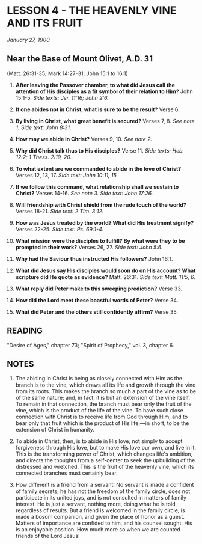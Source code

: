 # LESSON 4 - THE HEAVENLY VINE AND ITS FRUIT
*January 27, 1900*

## Near the Base of Mount Olivet, A.D. 31
(Matt. 26:31-35; Mark 14:27-31; John 15:1 to 16:1)

1. **After leaving the Passover chamber, to what did Jesus call the attention of His disciples as a fit symbol of their relation to Him?** John 15:1-5. *Side texts: Jer. 11:16; John 2:6.*

2. **If one abides not in Christ, what is sure to be the result?** Verse 6.

3. **By living in Christ, what great benefit is secured?** Verses 7, 8. *See note 1. Side text: John 8:31.*

4. **How may we abide in Christ?** Verses 9, 10. *See note 2.*

5. **Why did Christ talk thus to His disciples?** Verse 11. *Side texts: Heb. 12:2; 1 Thess. 2:19, 20.*

6. **To what extent are we commanded to abide in the love of Christ?** Verses 12, 13, 17. *Side text: John 10:11, 15.*

7. **If we follow this command, what relationship shall we sustain to Christ?** Verses 14-16. *See note 3. Side text: John 17:26.*

8. **Will friendship with Christ shield from the rude touch of the world?** Verses 18-21. *Side text: 2 Tim. 3:12.*

9. **How was Jesus treated by the world? What did His treatment signify?** Verses 22-25. *Side text: Ps. 69:1-4.*

10. **What mission were the disciples to fulfill? By what were they to be prompted in their work?** Verses 26, 27. *Side text: John 5:6.*

11. **Why had the Saviour thus instructed His followers?** John 16:1.

12. **What did Jesus say His disciples would soon do on His account? What scripture did He quote as evidence?** Matt. 26:31. *Side text: Matt. 11:5, 6.*

13. **What reply did Peter make to this sweeping prediction?** Verse 33.

14. **How did the Lord meet these boastful words of Peter?** Verse 34.

15. **What did Peter and the others still confidently affirm?** Verse 35.

## READING
"Desire of Ages," chapter 73; "Spirit of Prophecy," vol. 3, chapter 6.

## NOTES

1. The abiding in Christ is being as closely connected with Him as the branch is to the vine, which draws all its life and growth through the vine from its roots. This makes the branch so much a part of the vine as to be of the same nature; and, in fact, it is but an extension of the vine itself. To remain in that connection, the branch must bear only the fruit of the vine, which is the product of the life of the vine. To have such close connection with Christ is to receive life from God through Him, and to bear only that fruit which is the product of His life,—in short, to be the extension of Christ in humanity.

2. To abide in Christ, then, is to abide in His love; not simply to accept forgiveness through His love, but to make His love our own, and live in it. This is the transforming power of Christ, which changes life's ambition, and directs the thoughts from a self-center to seek the upbuilding of the distressed and wretched. This is the fruit of the heavenly vine, which its connected branches must certainly bear.

3. How different is a friend from a servant! No servant is made a confident of family secrets; he has not the freedom of the family circle, does not participate in its united joys, and is not consulted in matters of family interest. He is just a servant, nothing more, doing what he is told, regardless of results. But a friend is welcomed in the family circle, is made a bosom companion, and given the place of honor as a guest. Matters of importance are confided to him, and his counsel sought. His is an enjoyable position. How much more so when we are counted friends of the Lord Jesus!